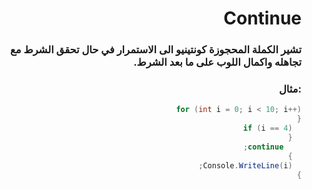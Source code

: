 <div dir="rtl" align="right">


# Continue
###  تشير الكملة المحجوزة كونتينيو الى الاستمرار في حال تحقق الشرط مع تجاهله واكمال اللوب على ما بعد الشرط.

###  :مثال
```csharp
for (int i = 0; i < 10; i++) 
{
  if (i == 4) 
  {
    continue;
  }
  Console.WriteLine(i);
}
```

</div>


  
    
 
